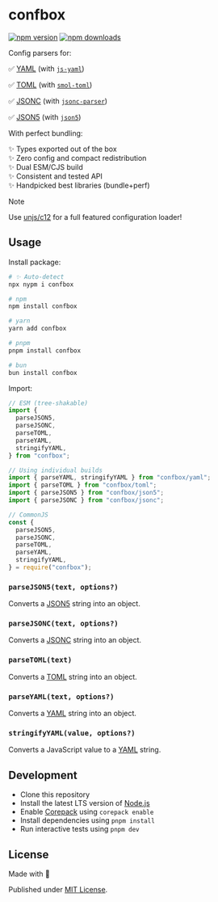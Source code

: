 # confbox

<!-- automd:badges -->

[![npm version](https://flat.badgen.net/npm/v/confbox)](https://npmjs.com/package/confbox)
[![npm downloads](https://flat.badgen.net/npm/dm/confbox)](https://npmjs.com/package/confbox)

<!-- /automd -->

Config parsers for:

✅ [YAML](https://yaml.org/) (with [`js-yaml`](https://github.com/nodeca/js-yaml))

✅ [TOML](https://toml.io/) (with [`smol-toml`](https://github.com/squirrelchat/smol-toml))

✅ [JSONC](https://github.com/microsoft/node-jsonc-parser) (with [`jsonc-parser`](https://github.com/microsoft/node-jsonc-parser))

✅ [JSON5](https://json5.org/) (with [`json5`](https://github.com/json5/json5))

With perfect bundling:

✨ Types exported out of the box <br>
✨ Zero config and compact redistribution <br>
✨ Dual ESM/CJS build <br>
✨ Consistent and tested API <br>
✨ Handpicked best libraries (bundle+perf) <br>

> [!NOTE]
> Use [unjs/c12](https://github.com/unjs/c12) for a full featured configuration loader!

## Usage

Install package:

<!-- automd:pm-i no-version -->

```sh
# ✨ Auto-detect
npx nypm i confbox

# npm
npm install confbox

# yarn
yarn add confbox

# pnpm
pnpm install confbox

# bun
bun install confbox
```

<!-- /automd -->

Import:

```js
// ESM (tree-shakable)
import {
  parseJSON5,
  parseJSONC,
  parseTOML,
  parseYAML,
  stringifyYAML,
} from "confbox";

// Using individual builds
import { parseYAML, stringifyYAML } from "confbox/yaml";
import { parseTOML } from "confbox/toml";
import { parseJSON5 } from "confbox/json5";
import { parseJSONC } from "confbox/jsonc";

// CommonJS
const {
  parseJSON5,
  parseJSONC,
  parseTOML,
  parseYAML,
  stringifyYAML,
} = require("confbox");
```

<!-- automd:jsdocs src="./src/index" -->

### `parseJSON5(text, options?)`

Converts a [JSON5](https://json5.org/) string into an object.

### `parseJSONC(text, options?)`

Converts a [JSONC](https://github.com/microsoft/node-jsonc-parser) string into an object.

### `parseTOML(text)`

Converts a [TOML](https://toml.io/) string into an object.

### `parseYAML(text, options?)`

Converts a [YAML](https://yaml.org/) string into an object.

### `stringifyYAML(value, options?)`

Converts a JavaScript value to a [YAML](https://yaml.org/) string.

<!-- /automd -->

## Development

- Clone this repository
- Install the latest LTS version of [Node.js](https://nodejs.org/en/)
- Enable [Corepack](https://github.com/nodejs/corepack) using `corepack enable`
- Install dependencies using `pnpm install`
- Run interactive tests using `pnpm dev`

## License

Made with 💛

Published under [MIT License](./LICENSE).
